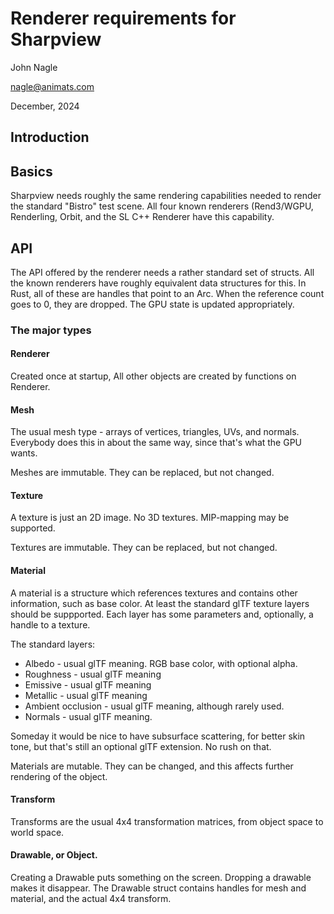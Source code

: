 # Renderer requirements for Sharpview

John Nagle

nagle@animats.com

December, 2024
## Introduction
## Basics
Sharpview needs roughly the same rendering capabilities needed to render the standard "Bistro" test scene.
All four known renderers (Rend3/WGPU, Renderling, Orbit, and the SL C++ Renderer have this capability.

## API
The API offered by the renderer needs a rather standard set of structs.
All the known renderers have roughly equivalent data structures for this.
In Rust, all of these are handles that point to an Arc. When the reference count goes to 0, they are dropped.
The GPU state is updated appropriately.

### The major types

#### Renderer
Created once at startup, All other objects are created by functions on Renderer.

#### Mesh
The usual mesh type - arrays of vertices, triangles, UVs, and normals.
Everybody does this in about the same way, since that's what the GPU wants.

Meshes are immutable. They can be replaced, but not changed.

#### Texture
A texture is just an 2D image. No 3D textures. MIP-mapping may be supported.

Textures are immutable. They can be replaced, but not changed.

#### Material
A material is a structure which references textures and contains other information, such as base color.
At least the standard glTF texture layers should be suppported.
Each layer has some parameters and, optionally, a handle to a texture.

The standard layers:
- Albedo - usual glTF meaning. RGB base color, with optional alpha.
- Roughness - usual glTF meaning
- Emissive - usual glTF meaning
- Metallic - usual glTF meaning
- Ambient occlusion - usual glTF meaning, although rarely used.
- Normals - usual glTF meaning.

Someday it would be nice to have subsurface scattering, for better skin tone, but that's still an optional glTF extension.
No rush on that.

Materials are mutable. They can be changed, and this affects further rendering of the object.

#### Transform
Transforms are the usual 4x4 transformation matrices, from object space to world space.

#### Drawable, or Object.
Creating a Drawable puts something on the screen. Dropping a drawable makes it disappear. The Drawable struct contains
handles for mesh and material, and the actual 4x4 transform.
